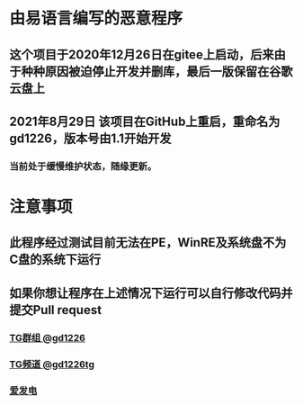 # 由易语言编写的恶意程序
## 这个项目于2020年12月26日在gitee上启动，后来由于种种原因被迫停止开发并删库，最后一版保留在谷歌云盘上
## 2021年8月29日 该项目在GitHub上重启，重命名为gd1226，版本号由1.1开始开发
### 当前处于缓慢维护状态，随缘更新。
# 注意事项
## 此程序经过测试目前无法在PE，WinRE及系统盘不为C盘的系统下运行
## 如果你想让程序在上述情况下运行可以自行修改代码并提交Pull request
### [TG群组 @gd1226](https://t.me/gd1226)
### [TG频道 @gd1226tg](https://t.me/gd1226tg)
### [爱发电](https://afdian.net/@gd1226)
